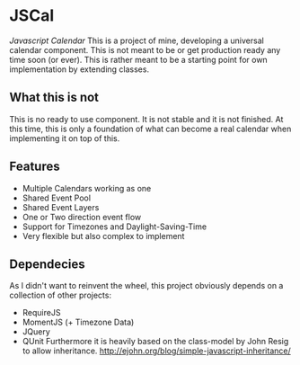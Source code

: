 # JSCal
_Javascript Calendar_
This is a project of mine, developing a universal calendar component. This is not meant to be or get production ready any time soon (or ever). This is rather meant to be a starting point for own implementation by extending classes.

## What this is not
This is no ready to use component. It is not stable and it is not finished. At this time, this is only a foundation of what can become a real calendar when implementing it on top of this.

## Features
* Multiple Calendars working as one
* Shared Event Pool
* Shared Event Layers
* One or Two direction event flow
* Support for Timezones and Daylight-Saving-Time
* Very flexible but also complex to implement

## Dependecies
As I didn't want to reinvent the wheel, this project obviously depends on a collection of other projects:
* RequireJS
* MomentJS (+ Timezone Data)
* JQuery
* QUnit
Furthermore it is heavily based on the class-model by John Resig to allow inheritance. http://ejohn.org/blog/simple-javascript-inheritance/